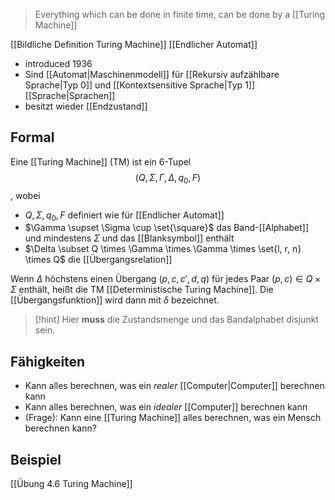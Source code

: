 > Everything which can be done in finite time, can be done by a [[Turing Machine]]

[[Bildliche Definition Turing Machine]]
[[Endlicher Automat]]

- introduced $1936$
- Sind [[Automat|Maschinenmodell]] für [[Rekursiv aufzählbare Sprache|Typ 0]] und [[Kontextsensitive Sprache|Typ 1]] [[Sprache|Sprachen]]
- besitzt wieder [[Endzustand]]

## Formal
Eine [[Turing Machine]] (TM) ist ein 6-Tupel $$(Q, \Sigma, \Gamma, \Delta, q_{0}, F)$$, wobei
- $Q, \Sigma, q_{0}, F$ definiert wie für [[Endlicher Automat]]
- $\Gamma \supset \Sigma \cup \set{\square}$ das Band-[[Alphabet]] und mindestens $\Sigma$ und das [[Blanksymbol]] enthält
- $\Delta \subset Q \times \Gamma \times \Gamma \times \set{l, r, n} \times Q$ die [[Übergangsrelation]]

Wenn $\Delta$ höchstens einen Übergang $(p, c, c', d, q)$ für jedes Paar $(p ,c) \in Q \times \Sigma$ enthält, heißt die TM [[Deterministische Turing Machine]]. Die [[Übergangsfunktion]] wird dann mit $\delta$ bezeichnet.

> [!hint] Hier **muss** die Zustandsmenge und das Bandalphabet disjunkt sein.
## Fähigkeiten
- Kann alles berechnen, was ein _realer_ [[Computer|Computer]] berechnen kann
- Kann alles berechnen, was ein _idealer_ [[Computer]] berechnen kann
- (Frage): Kann eine [[Turing Machine]] alles berechnen, was ein Mensch berechnen kann?


## Beispiel
[[Übung 4.6 Turing Machine]]